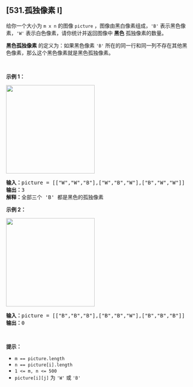 ## [531.孤独像素 I]
<p>给你一个大小为 <code>m x n</code> 的图像 <code>picture</code> ，图像由黑白像素组成，<code>'B'</code> 表示黑色像素，<code>'W'</code> 表示白色像素，请你统计并返回图像中 <strong>黑色</strong> 孤独像素的数量。</p>

<p><strong>黑色孤独像素</strong> 的定义为：如果黑色像素 <code>'B'</code> 所在的同一行和同一列不存在其他黑色像素，那么这个黑色像素就是黑色孤独像素。</p>

<p>&nbsp;</p>

<p><strong>示例 1：</strong></p>
<img alt="" src="https://assets.leetcode.com/uploads/2020/11/11/pixel1.jpg" style="width: 242px; height: 242px;" />
<pre>
<strong>输入：</strong>picture = [["W","W","B"],["W","B","W"],["B","W","W"]]
<strong>输出：</strong>3
<strong>解释：</strong>全部三个 'B' 都是黑色的孤独像素
</pre>

<p><strong>示例 2：</strong></p>
<img alt="" src="https://assets.leetcode.com/uploads/2020/11/11/pixel2.jpg" style="width: 242px; height: 242px;" />
<pre>
<strong>输入：</strong>picture = [["B","B","B"],["B","B","W"],["B","B","B"]]
<strong>输出：</strong>0
</pre>

<p>&nbsp;</p>

<p><strong>提示：</strong></p>

<ul>
	<li><code>m ==&nbsp;picture.length</code></li>
	<li><code>n ==&nbsp;picture[i].length</code></li>
	<li><code>1 &lt;= m, n &lt;= 500</code></li>
	<li><code>picture[i][j]</code> 为 <code>'W'</code> 或 <code>'B'</code></li>
</ul>
